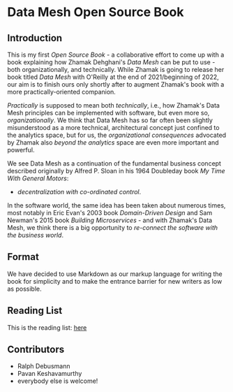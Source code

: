# Data Mesh Open Source Book

## Introduction

This is my first *Open Source Book* - a collaborative effort to come up with a book explaining how Zhamak Dehghani's *Data Mesh* can be put to use - both organizationally, and technically. While Zhamak is going to release her book titled *Data Mesh* with O'Reilly at the end of 2021/beginning of 2022, our aim is to finish ours only shortly after to augment Zhamak's book with a more practically-oriented companion.

*Practically* is supposed to mean both *technically*, i.e., how Zhamak's Data Mesh principles can be implemented with software, but even more so, *organizationally*. We think that Data Mesh has so far often been slightly misunderstood as a more technical, architectural concept just confined to the analytics space, but for us, the *organizational consequences* advocated by Zhamak also *beyond the analytics* space are even more important and powerful.

We see Data Mesh as a continuation of the fundamental business concept described originally by Alfred P. Sloan in his 1964 Doubleday book *My Time With General Motors*:

* *decentralization with co-ordinated control*.

In the software world, the same idea has been taken about numerous times, most notably in Eric Evan's 2003 book *Domain-Driven Design* and Sam Newman's 2015 book *Building Microservices* - and with Zhamak's Data Mesh, we think there is a big opportunity to *re-connect the software with the business world*.

## Format

We have decided to use Markdown as our markup language for writing the book for simplicity and to make the entrance barrier for new writers as low as possible.

## Reading List

This is the reading list: [here](reading.md)

## Contributors

* Ralph Debusmann
* Pavan Keshavamurthy
* everybody else is welcome!
